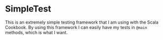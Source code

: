 # SimpleTest

This is an extremely simple testing framework that I am using with the Scala Cookbook. By using this framework I can easily have my tests in `@main` methods, which is what I want.

